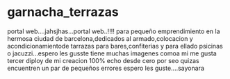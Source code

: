# garnacha_terrazas
portal web....jahsjhas...portal web..!!!!
para pequeño emprendimiento en la hermosa ciudad de barcelona,dedicados al armado,colocacion y acondicionamientode tarrazas para bares,confiterias y para ellado psicinas 
o jacuzzi...espero les gusste
tiene muchas imagenes comoa mi me gusta 
tercer diploy de mi creacion 100% echo desde cero por seo quizas encuentren un par de pequeños errores
espero les guste....sayonara
